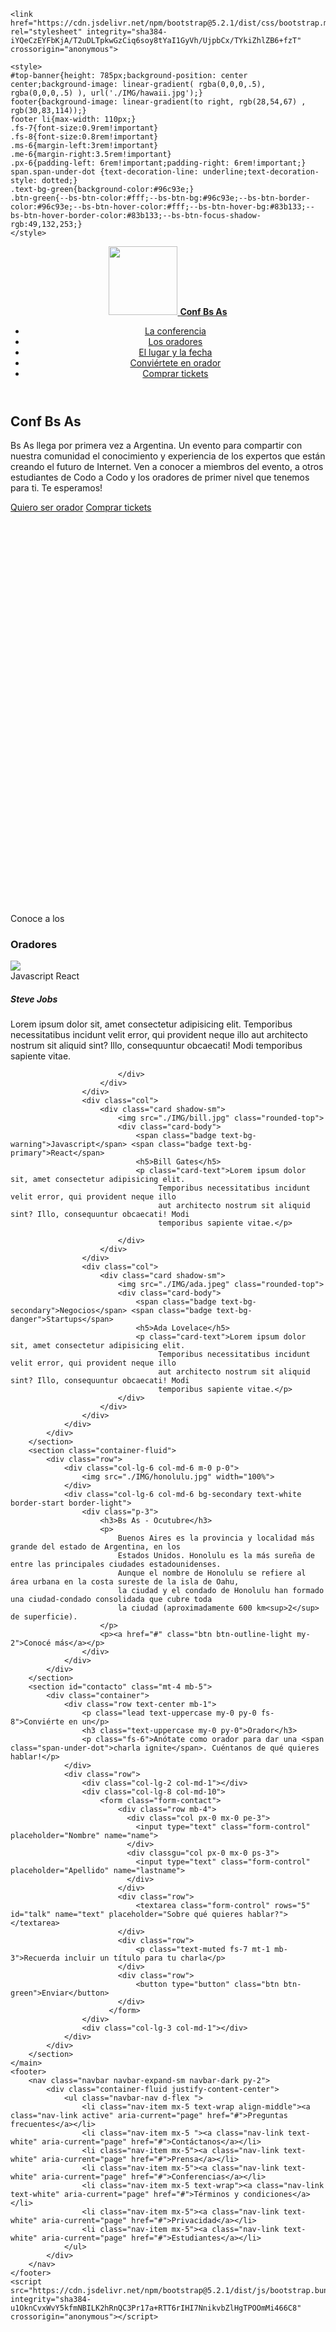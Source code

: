 <html lang="es">
    <head>
    <meta charset="utf-8">
    <meta name="viewport" content="width=device-width, initial-scale=1">
    <meta name="description" content="Ejercicio integrador bootstrap">
    <title>CaC 2022 - Ejercicio integrador Bootstrap</title>

    <link href="https://cdn.jsdelivr.net/npm/bootstrap@5.2.1/dist/css/bootstrap.min.css" rel="stylesheet" integrity="sha384-iYQeCzEYFbKjA/T2uDLTpkwGzCiq6soy8tYaI1GyVh/UjpbCx/TYkiZhlZB6+fzT" crossorigin="anonymous">

    <style>
    #top-banner{height: 785px;background-position: center center;background-image: linear-gradient( rgba(0,0,0,.5), rgba(0,0,0,.5) ), url('./IMG/hawaii.jpg');}
    footer{background-image: linear-gradient(to right, rgb(28,54,67) , rgb(30,83,114));}
    footer li{max-width: 110px;}
    .fs-7{font-size:0.9rem!important}
    .fs-8{font-size:0.8rem!important}
    .ms-6{margin-left:3rem!important}
    .me-6{margin-right:3.5rem!important}
    .px-6{padding-left: 6rem!important;padding-right: 6rem!important;}
    span.span-under-dot {text-decoration-line: underline;text-decoration-style: dotted;}
    .text-bg-green{background-color:#96c93e;}
    .btn-green{--bs-btn-color:#fff;--bs-btn-bg:#96c93e;--bs-btn-border-color:#96c93e;--bs-btn-hover-color:#fff;--bs-btn-hover-bg:#83b133;--bs-btn-hover-border-color:#83b133;--bs-btn-focus-shadow-rgb:49,132,253;}
    </style>
</head>
<body>
    <header>
        <nav class="navbar navbar-dark bg-dark shadow-sm">
            <div class="container-fluid px-5">
                <a href="#" class="navbar-brand d-flex align-items-center ms-5">
                    <img src="./IMG/codoacodo.png" width="110">
                    <strong>Conf Bs As</strong>
                </a>
                <ul class="nav me-5">
                    <li class="nav-item"><a href="#" class="nav-link text-white active" aria-current="page">La conferencia</a></li>
                    <li class="nav-item"><a href="#oradores" class="nav-link text-secondary">Los oradores</a></li>
                    <li class="nav-item"><a href="#" class="nav-link text-secondary">El lugar y la fecha</a></li>
                    <li class="nav-item"><a href="#contacto" class="nav-link text-secondary">Conviértete en orador</a></li>
                    <li class="nav-item"><a href="#" class="nav-link text-success">Comprar tickets</a></li>
                </ul>
            </div>
        </nav>
    </header>
    <main>
        <section id="top-banner" class="container-fluid">
            <div class="container-fluid d-flex align-items-center px-5" style="height:785px;">
                <div class="row">
                    <div class="col-lg-4 col-md-4"></div>
                    <div class="col-lg-3 col-md-3"></div>
                    <div class="col-lg-4 col-md-4 pe-5">
                        <div class="text-end">
                            <h1 class="text-white">Conf Bs As</h1>
                            <p class="text-white">
                                Bs As llega por primera vez a Argentina. Un evento para compartir con nuestra comunidad
                                el conocimiento y experiencia de los expertos que están creando el futuro de Internet.
                                Ven a conocer a miembros del evento, a otros estudiantes de Codo a Codo y los oradores de
                                primer nivel que tenemos para ti. Te esperamos!
                            </p>
                            <p>
                                <a href="#contacto" class="btn btn-outline-light my-2">Quiero ser orador</a>
                                <a href="#" class="btn btn-success my-2">Comprar tickets</a>
                            </p>
                        </div>
                    </div>
                </div>
            </div>
        </section>
        <section id="oradores" class="mt-2 mb-5">
            <div class="container">
                <div class="row text-center mb-1">
                    <p class="lead text-uppercase my-0 py-0 fs-6">Conoce a los</p>
                    <h3 class="text-uppercase my-0 py-0">Oradores</h3>
                </div>
                <div class="row row-cols-1 row-cols-sm-1 row-cols-md-3 gx-5">
                    <div class="col">
                        <div class="card shadow-sm">
                            <img src="./IMG/steve.jpg" class="rounded-top">
                            <div class="card-body">
                                <span class="badge text-bg-warning">Javascript</span> <span class="badge text-bg-primary">React</span>
                                <h5>Steve Jobs</h5>
                                <p class="card-text">Lorem ipsum dolor sit, amet consectetur adipisicing elit.
                                     Temporibus necessitatibus incidunt velit error, qui provident neque illo
                                     aut architecto nostrum sit aliquid sint? Illo, consequuntur obcaecati! Modi
                                     temporibus sapiente vitae.</p>
                                
                            </div>
                        </div>
                    </div>
                    <div class="col">
                        <div class="card shadow-sm">
                            <img src="./IMG/bill.jpg" class="rounded-top">
                            <div class="card-body">
                                <span class="badge text-bg-warning">Javascript</span> <span class="badge text-bg-primary">React</span>
                                <h5>Bill Gates</h5>
                                <p class="card-text">Lorem ipsum dolor sit, amet consectetur adipisicing elit.
                                     Temporibus necessitatibus incidunt velit error, qui provident neque illo
                                     aut architecto nostrum sit aliquid sint? Illo, consequuntur obcaecati! Modi
                                     temporibus sapiente vitae.</p>
                                
                            </div>
                        </div>
                    </div>
                    <div class="col">
                        <div class="card shadow-sm">
                            <img src="./IMG/ada.jpeg" class="rounded-top">
                            <div class="card-body">
                                <span class="badge text-bg-secondary">Negocios</span> <span class="badge text-bg-danger">Startups</span>
                                <h5>Ada Lovelace</h5>
                                <p class="card-text">Lorem ipsum dolor sit, amet consectetur adipisicing elit.
                                     Temporibus necessitatibus incidunt velit error, qui provident neque illo
                                     aut architecto nostrum sit aliquid sint? Illo, consequuntur obcaecati! Modi
                                     temporibus sapiente vitae.</p>
                            </div>
                        </div>
                    </div>
                </div>
            </div>
        </section>
        <section class="container-fluid">
            <div class="row">
                <div class="col-lg-6 col-md-6 m-0 p-0">
                    <img src="./IMG/honolulu.jpg" width="100%">
                </div>
                <div class="col-lg-6 col-md-6 bg-secondary text-white border-start border-light">
                    <div class="p-3">
                        <h3>Bs As - Ocutubre</h3>
                        <p>
                            Buenos Aires es la provincia y localidad más grande del estado de Argentina, en los
                            Estados Unidos. Honolulu es la más sureña de entre las principales ciudades estadounidenses.
                            Aunque el nombre de Honolulu se refiere al área urbana en la costa sureste de la isla de Oahu,
                            la ciudad y el condado de Honolulu han formado una ciudad-condado consolidada que cubre toda
                            la ciudad (aproximadamente 600 km<sup>2</sup> de superficie).
                        </p>
                        <p><a href="#" class="btn btn-outline-light my-2">Conocé más</a></p>
                    </div>
                </div>
            </div>
        </section>
        <section id="contacto" class="mt-4 mb-5">
            <div class="container">
                <div class="row text-center mb-1">
                    <p class="lead text-uppercase my-0 py-0 fs-8">Conviérte en un</p>
                    <h3 class="text-uppercase my-0 py-0">Orador</h3>
                    <p class="fs-6">Anótate como orador para dar una <span class="span-under-dot">charla ignite</span>. Cuéntanos de qué quieres hablar!</p>
                </div>
                <div class="row">
                    <div class="col-lg-2 col-md-1"></div>
                    <div class="col-lg-8 col-md-10">
                        <form class="form-contact">
                            <div class="row mb-4">
                              <div class="col px-0 mx-0 pe-3">
                                <input type="text" class="form-control" placeholder="Nombre" name="name">
                              </div>
                              <div classgu="col px-0 mx-0 ps-3">
                                <input type="text" class="form-control" placeholder="Apellido" name="lastname">
                              </div>
                            </div>
                            <div class="row">
                                <textarea class="form-control" rows="5" id="talk" name="text" placeholder="Sobre qué quieres hablar?"></textarea>
                            </div>
                            <div class="row">
                                <p class="text-muted fs-7 mt-1 mb-3">Recuerda incluir un título para tu charla</p>
                            </div>
                            <div class="row">
                                <button type="button" class="btn btn-green">Enviar</button>
                            </div>
                          </form>
                    </div>
                    <div class="col-lg-3 col-md-1"></div>
                </div>
            </div>
        </section>
    </main>
    <footer>
        <nav class="navbar navbar-expand-sm navbar-dark py-2">
            <div class="container-fluid justify-content-center">
                <ul class="navbar-nav d-flex ">
                    <li class="nav-item mx-5 text-wrap align-middle"><a class="nav-link active" aria-current="page" href="#">Preguntas frecuentes</a></li>
                    <li class="nav-item mx-5 "><a class="nav-link text-white" aria-current="page" href="#">Contáctanos</a></li>
                    <li class="nav-item mx-5"><a class="nav-link text-white" aria-current="page" href="#">Prensa</a></li>
                    <li class="nav-item mx-5"><a class="nav-link text-white" aria-current="page" href="#">Conferencias</a></li>
                    <li class="nav-item mx-5 text-wrap"><a class="nav-link text-white" aria-current="page" href="#">Términos y condiciones</a></li>
                    <li class="nav-item mx-5"><a class="nav-link text-white" aria-current="page" href="#">Privacidad</a></li>
                    <li class="nav-item mx-5"><a class="nav-link text-white" aria-current="page" href="#">Estudiantes</a></li>
                </ul>
            </div>
        </nav>
    </footer>
    <script src="https://cdn.jsdelivr.net/npm/bootstrap@5.2.1/dist/js/bootstrap.bundle.min.js" integrity="sha384-u1OknCvxWvY5kfmNBILK2hRnQC3Pr17a+RTT6rIHI7NnikvbZlHgTPOOmMi466C8" crossorigin="anonymous"></script>


</body>

</html>
